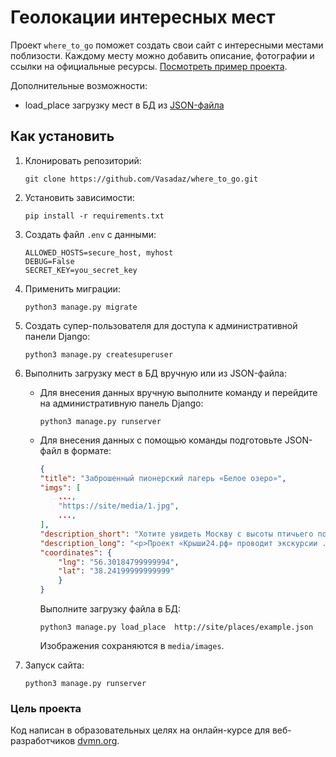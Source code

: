 # Геолокации интересных мест
 
Проект `where_to_go` поможет создать свои сайт с интересными местами поблизости.
Каждому месту можно добавить описание, фотографии и ссылки на официальные ресурсы.
[Посмотреть пример проекта](http://vasadaz.pythonanywhere.com).

Дополнительные возможности:
- load_place загрузку мест в БД  из [JSON-файла](https://github.com/devmanorg/where-to-go-places/tree/master/places)

## Как установить

1. Клонировать репозиторий:

    ```shell
    git clone https://github.com/Vasadaz/where_to_go.git
    ```

2. Установить зависимости:

    ```shell
    pip install -r requirements.txt
    ```

3. Создать файл `.env` с данными:

    ```dotenv
    ALLOWED_HOSTS=secure_host, myhost
    DEBUG=False
    SECRET_KEY=you_secret_key
    ```

4. Применить миграции:

    ```shell
    python3 manage.py migrate
    ```

5. Создать супер-пользователя для доступа к административной панели Django:

    ```shell
    python3 manage.py createsuperuser
    ```

6. Выполнить загрузку мест в БД вручную или из JSON-файла:
   - Для внесения данных вручную выполните команду и перейдите на административную панель Django: 
       ```shell
       python3 manage.py runserver
       ```
   - Для внесения данных с помощью команды подготовьте JSON-файл в формате:
       ```json
       {
       "title": "Заброшенный пионерский лагерь «Белое озеро»",
       "imgs": [
           ...,
           "https://site/media/1.jpg",
           ...,
       ],
       "description_short": "Хотите увидеть Москву с высоты птичьего полёта?",
       "description_long": "<p>Проект «Крыши24.рф» проводит экскурсии ...</p>",
       "coordinates": {
           "lng": "56.30184799999994",
           "lat": "38.24199999999999"
           }
       }
       ```
       Выполните загрузку файла в БД:
       ```shell 
       python3 manage.py load_place  http://site/places/example.json
       ```
       Изображения сохраняются в `media/images`.
   
   
7. Запуск сайта:
    
    ```shell
    python3 manage.py runserver
    ```
   
### Цель проекта

Код написан в образовательных целях на онлайн-курсе для веб-разработчиков [dvmn.org](https://dvmn.org/).
